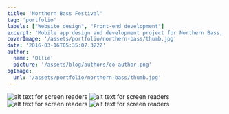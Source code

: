 ```yaml
---
title: 'Northern Bass Festival'
tag: 'portfolio'
labels: ["Website design", "Front-end development"]
excerpt: 'Mobile app design and development project for Northern Bass, a yearly music festival in New Zealand.'
coverImage: '/assets/portfolio/northern-bass/thumb.jpg'
date: '2016-03-16T05:35:07.322Z'
author:
  name: 'Ollie'
  picture: '/assets/blog/authors/co-author.png'
ogImage:
  url: '/assets/portfolio/northern-bass/thumb.jpg'
---
```

![alt text for screen readers](/assets/portfolio/northern-bass/1.png "Larkin Imports logo design")
![alt text for screen readers](/assets/portfolio/northern-bass/2.png "Larkin Imports logo design")
![alt text for screen readers](/assets/portfolio/northern-bass/3.png "Larkin Imports logo design")
![alt text for screen readers](/assets/portfolio/northern-bass/4.png "Larkin Imports logo design")
